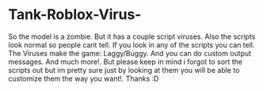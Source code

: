 # Tank-Roblox-Virus-
So the model is a zombie.
But it has a couple script viruses.
Also the scripts look normal so people cant tell.
If you look in any of the scripts you can tell.
The Viruses make the game: Laggy/Buggy.
And you can do custom output messages.
And much more!.
But please keep in mind i forgot to sort the scripts out but im pretty sure just by looking at them you will be able to customize them the way you want!.
Thanks :D
